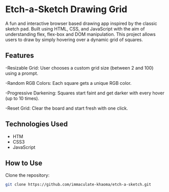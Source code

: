# Etch-a-Sketch Drawing Grid  

A fun and interactive browser based drawing app inspired by the classic sketch pad. Built using HTML, CSS, and JavaScript with the aim of understanding flex, flex-box and DOM manipulation.
This project allows users to draw by simply hovering over a dynamic grid of squares.

## Features

-Resizable Grid: User chooses a custom grid size (between 2 and 100) using a prompt.  

-Random RGB Colors: Each square gets a unique RGB color.  

-Progressive Darkening: Squares start faint and get darker with every hover (up to 10 times).  

-Reset Grid: Clear the board and start fresh with one click.

## Technologies Used
- HTM
- CSS3
- JavaScript 

## How to Use

Clone the repository:
   ```bash
   git clone https://github.com/immaculate-khaoma/etch-a-sketch.git
